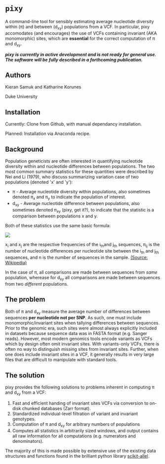 ``pixy``
====================

A command-line tool for sensibly estimating average nucleotide diversity within (π) and between (d<sub>xy</sub>) populations from a VCF. In particular, pixy accomodates (and encourages) the use of VCFs containing invariant (AKA monomorphic) sites, which are **essential** for the correct computation of π and d<sub>xy</sub>.

***pixy is currently in active development and is not ready for general use. The software will be fully described in a forthcoming publication.***

## Authors
Kieran Samuk and Katharine Korunes <p>
Duke University

## Installation
Currently: Clone from Github, with manual dependancy installation.<p>
Planned: Installation via Anaconda recipe.

## Background

Population geneticists are often interested in quantifying nucleotide diversity within and nucleotide differences between populations. The two most common summary statistics for these quantities were described by Nei and Li (1979), who discuss summarizing variation case of two populations (denoted 'x' and 'y'):

- π  - Average nucleotide diversity within populations, also sometimes denoted π<sub>x</sub> and π<sub>y</sub> to indicate the population of interest.
- d<sub>xy</sub> - Average nucleotide difference between populations, also sometimes denoted π<sub>xy</sub> (pixy, get it?), to indicate that the statistic is a comparison between populations x and y.

Both of these statistics use the same basic formula:

![](https://wikimedia.org/api/rest_v1/media/math/render/svg/be2956df9d2756a4f051f2516938d4831fcd3771)

x<sub>i</sub> and x<sub>j</sub> are the respective frequencies of the i<sub>th</sub>and j<sub>th</sub> sequences, π<sub>ij</sub> is the number of nucleotide differences per nucleotide site between the  i<sub>th</sub> and j<sub>th</sub> sequences, and n is the number of sequences in the sample. [(Source: Wikipedia)](https://en.wikipedia.org/wiki/Nucleotide_diversity)

In the case of π, all comparisons are made between sequences from *same* population, wherease for d<sub>xy</sub> all comparisons are made between sequences from two *different* populations.

## The problem

Both of π and d<sub>xy</sub> measure the average number of differences between sequences **per nucleotide not per SNP**. As such, one must include monomorphic/invariant sites when tallying differences between sequences. Prior to the genomic era,  such sites were almost always explicitly included in datasets because sequence data was in FASTA format (e.g. Sanger reads). However, most modern genomics tools encode variants as VCFs which by design often omit invariant sites. With variants-only VCFs, there is often no way to distinguish missing sites from invariant sites. Further, when one does include invariant sites in a VCF, it generally results in very large files that are difficult to manipulate with standard tools. 

## The solution

pixy provides the following solutions to problems inherent in computing π and d<sub>xy</sub> from a VCF: 
 
1. Fast and efficient handing of invariant sites VCFs via conversion to on-disk chunked databases (Zarr format).
2. Standardized individual-level filtration of variant and invariant genotypes.
3. Computation of π and d<sub>xy</sub> for arbitrary numbers of populations 
4. Computes all statistics in arbitrarily sized windows, and output contains all raw information for all computations (e.g. numerators and denominators).

The majority of this is made possible by extensive use of the existing data structures and functions found in the brilliant python library [scikit-allel](https://github.com/cggh/scikit-allel). 
